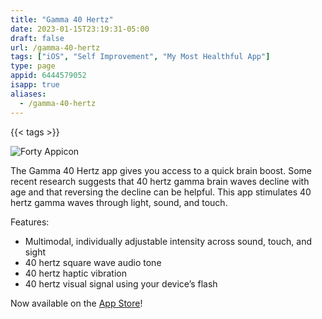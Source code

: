 ```yaml
---
title: "Gamma 40 Hertz"
date: 2023-01-15T23:19:31-05:00
draft: false
url: /gamma-40-hertz
tags: ["iOS", "Self Improvement", "My Most Healthful App"]
type: page
appid: 6444579052
isapp: true
aliases:
  - /gamma-40-hertz
---
```


{{< tags >}}

![Forty Appicon](/images/forty-app-icon.png)

The Gamma 40 Hertz app gives you access to a quick brain boost. Some recent research suggests that 40 hertz gamma brain waves decline with age and that reversing the decline can be helpful. This app stimulates 40 hertz gamma waves through light, sound, and touch.

Features:

- Multimodal, individually adjustable intensity across sound, touch, and sight
- 40 hertz square wave audio tone
- 40 hertz haptic vibration
- 40 hertz visual signal using your device’s flash

Now available on the [App Store](https://apps.apple.com/us/app/gamma-40-hertz/id6444579052)!
